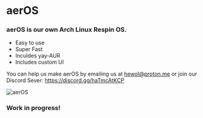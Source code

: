 # aerOS
### aerOS is our own Arch Linux Respin OS.
* Easy to use
* Super Fast
* Inculdes yay-AUR 
* Includes custom UI

You can help us make aerOS by emailing us at hewol@proton.me or join our Discord Sever: https://discord.gg/haTmcAtKCP

![aerOS](https://hewol.github.io/assets/img/aeros-pic.png)


### Work in progress!
